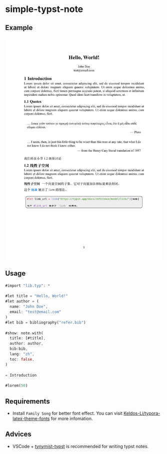 # simple-typst-note

## Example
![](./assets/example.svg)

## Usage 

```rust
#import "lib.typ": *

#let title = "Hello, World!"
#let author = (
  name: "John Doe",
  email: "test@email.com"
)
#let bib = bibliography("refer.bib")

#show: note.with(
  title: [#title],
  author: author,
  bib:bib,
  lang: "zh", 
  toc: false,
)

= Introduction

#lorem(50)

```

## Requirements

- Install `Family Song` for better font effect. You can visit [Keldos-Li/typora-latex-theme-fonts](https://github.com/Keldos-Li/typora-latex-theme-fonts/tree/main) for more infomation. 

## Advices

- VSCode + [tynymist-typst](https://marketplace.visualstudio.com/items?itemName=myriad-dreamin.tinymist) is recommended for writing typst notes.